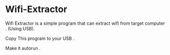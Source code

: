 # Wifi-Extractor
Wifi Extractor is a simple program that can extract wifi from target computer . (Using USB).


Copy This program to your USB .


Make it autorun . 
